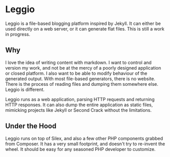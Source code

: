 # Leggio

Leggio is a file-based blogging platform inspired by Jekyll.  It can either be used directly on a web server, or it can generate flat files.  This is still a work in progress.

## Why

I love the idea of writing content with markdown. I want to control and version my work, and not be at the mercy of a poorly designed application or closed platform. I also want to be able to modify behaviour of the generated output.  With most file-based generators, there is no website.  There is the process of reading files and dumping them somewhere else.  Leggio is different.

Leggio runs as a web application, parsing HTTP requests and returning HTTP responses.  It can also dump the entire application as static files, mimicking projects like Jekyll or Second Crack without the limitations.

## Under the Hood

Leggio runs on top of Silex, and also a few other PHP components grabbed from Composer.  It has a very small footprint, and doesn't try to re-invent the wheel. It should be easy for any seasoned PHP developer to customize. 
